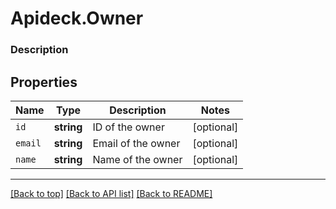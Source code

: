 # Apideck.Owner

### Description

## Properties
Name | Type | Description | Notes
------------ | ------------- | ------------- | -------------
`id` | **string** | ID of the owner | [optional] 
`email` | **string** | Email of the owner | [optional] 
`name` | **string** | Name of the owner | [optional] 





---

[[Back to top]](#) [[Back to API list]](../../../../README.md#documentation-for-api-endpoints) [[Back to README]](../../../../README.md)


